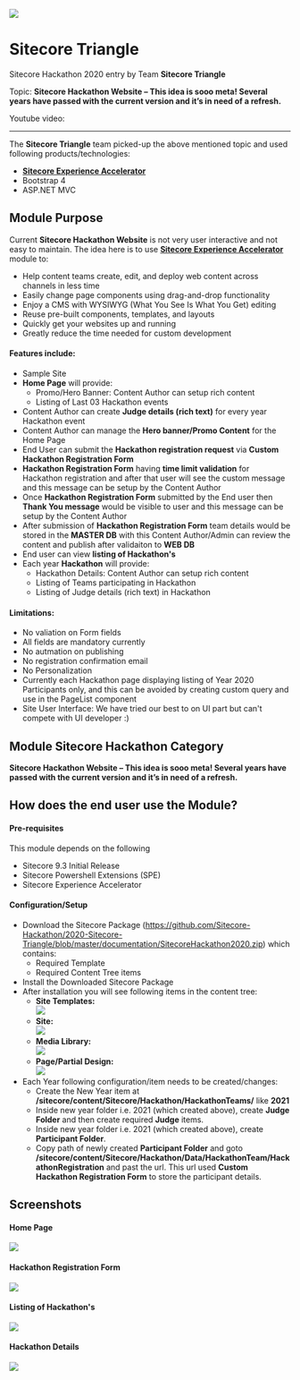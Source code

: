 
<img src="https://github.com/Sitecore-Hackathon/2020-Sitecore-Triangle/blob/master/documentation/Team-Sitecore%20Triangle.PNG" /><br />

# Sitecore Triangle

Sitecore Hackathon 2020 entry by Team **Sitecore Triangle**

Topic: **Sitecore Hackathon Website – This idea is sooo meta! Several years have passed with the current version and it’s in need of a refresh.**

Youtube video:

---

The **Sitecore Triangle** team picked-up the above mentioned topic and used following products/technologies:

* **[Sitecore Experience Accelerator](https://doc.sitecore.com/users/sxa/17/sitecore-experience-accelerator/en/introducing-sitecore-experience-accelerator.html)**
* Bootstrap 4
* ASP.NET MVC

## Module Purpose
Current **Sitecore Hackathon Website** is not very user interactive and not easy to maintain. The idea here is to use **[Sitecore Experience Accelerator](https://doc.sitecore.com/users/sxa/17/sitecore-experience-accelerator/en/introducing-sitecore-experience-accelerator.html)** module to:
* Help content teams create, edit, and deploy web content across channels in less time
* Easily change page components using drag-and-drop functionality
* Enjoy a CMS with WYSIWYG (What You See Is What You Get) editing
* Reuse pre-built components, templates, and layouts
* Quickly get your websites up and running
* Greatly reduce the time needed for custom development
#### Features include:
* Sample Site
* **Home Page** will provide:
    * Promo/Hero Banner: Content Author can setup rich content
    * Listing of Last 03 Hackathon events
* Content Author can create **Judge details (rich text)** for every year Hackathon event
* Content Author can manage the **Hero banner/Promo Content** for the Home Page
* End User can submit the **Hackathon registration request** via **Custom Hackathon Registration Form**
* **Hackathon Registration Form** having **time limit validation** for Hackathon registration and after that user will see the custom message and this message can be setup by the Content Author
* Once **Hackathon Registration Form** submitted by the End user then **Thank You message** would be visible to user and this message can be setup by the Content Author
* After submission of **Hackathon Registration Form** team details would be stored in the **MASTER DB** with this Content Author/Admin can review the content and publish after validaiton to **WEB DB**
* End user can view **listing of Hackathon's**
* Each year **Hackathon** will provide:
    * Hackathon Details: Content Author can setup rich content
    * Listing of Teams participating in Hackathon
    * Listing of Judge details (rich text) in Hackathon

#### Limitations:
* No valiation on Form fields
* All fields are mandatory currently
* No autmation on publishing
* No registration confirmation email
* No Personalization
* Currently each Hackathon page displaying listing of Year 2020 Participants only, and this can be avoided by creating custom query and use in the PageList component
* Site User Interface: We have tried our best to on UI part but can't compete with UI developer :)


## Module Sitecore Hackathon Category
**Sitecore Hackathon Website – This idea is sooo meta! Several years have passed with the current version and it’s in need of a refresh.**

## How does the end user use the Module?
#### Pre-requisites
This module depends on the following
* Sitecore 9.3 Initial Release
* Sitecore Powershell Extensions (SPE)
* Sitecore Experience Accelerator

#### Configuration/Setup
* Download the Sitecore Package (https://github.com/Sitecore-Hackathon/2020-Sitecore-Triangle/blob/master/documentation/SitecoreHackathon2020.zip) which contains:
    * Required Template
    * Required Content Tree items
* Install the Downloaded Sitecore Package
* After installation you will see following items in the content tree:
    * **Site Templates:** <br/>
      <img src="https://github.com/Sitecore-Hackathon/2020-Sitecore-Triangle/blob/master/documentation/Sitecore SXA Site Templates.png" /><br />
    * **Site:** <br/>
      <img src="https://github.com/Sitecore-Hackathon/2020-Sitecore-Triangle/blob/master/documentation/Sitecore SXA Site.png" /><br />
    * **Media Library:** <br/>
      <img src="https://github.com/Sitecore-Hackathon/2020-Sitecore-Triangle/blob/master/documentation/Sitecore SXA Media Library.png" /><br />
    * **Page/Partial Design:** <br/>
      <img src="https://github.com/Sitecore-Hackathon/2020-Sitecore-Triangle/blob/master/documentation/Sitecore SXA Page-Partial Design.png" /><br />
* Each Year following configuration/item needs to be created/changes:
    * Create the New Year item at **/sitecore/content/Sitecore/Hackathon/HackathonTeams/** like **2021**
    * Inside new year folder i.e. 2021 (which created above), create **Judge Folder** and then create required **Judge** items.
    * Inside new year folder i.e. 2021 (which created above), create **Participant Folder**.
    * Copy path of newly created **Participant Folder** and goto **/sitecore/content/Sitecore/Hackathon/Data/HackathonTeam/HackathonRegistration** and past the url. This url used **Custom Hackathon Registration Form** to store the participant details.
    
   

## Screenshots
#### Home Page
<img src="https://github.com/Sitecore-Hackathon/2020-Sitecore-Triangle/blob/master/documentation/HomePage.jpg" /><br />

#### Hackathon Registration Form
<img src="https://github.com/Sitecore-Hackathon/2020-Sitecore-Triangle/blob/master/documentation/Hackathon-RegistrationForm.png" /><br />

#### Listing of Hackathon's
<img src="https://github.com/Sitecore-Hackathon/2020-Sitecore-Triangle/blob/master/documentation/Hackathon-Listing.png" /><br />

#### Hackathon Details
<img src="https://github.com/Sitecore-Hackathon/2020-Sitecore-Triangle/blob/master/documentation/Hackathon-Details.png" /><br />


